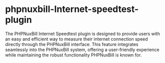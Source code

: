 # phpnuxbill-Internet-speedtest-plugin
 The PHPNuxBill Internet Speedtest plugin is designed to provide users with an easy and efficient way to measure their internet connection speed directly through the PHPNuxBill interface. This feature integrates seamlessly into the PHPNuxBill system, offering a user-friendly experience while maintaining the robust functionality PHPNuxBill is known for.
